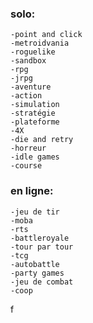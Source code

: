 ### solo:

    -point and click
    -metroidvania
    -roguelike
    -sandbox
    -rpg
    -jrpg
    -aventure
    -action
    -simulation
    -stratégie
    -plateforme
    -4X
    -die and retry
    -horreur
    -idle games
    -course

### en ligne:

    -jeu de tir
    -moba
    -rts
    -battleroyale
    -tour par tour
    -tcg
    -autobattle
    -party games
    -jeu de combat
    -coop

f
